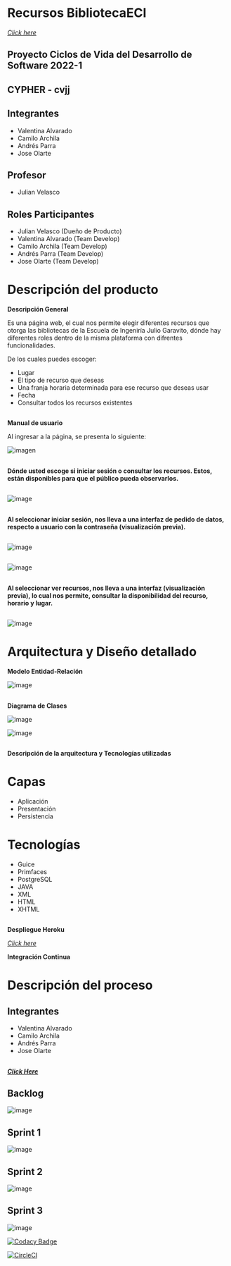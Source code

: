 # Recursos BibliotecaECI

[_Click here_](https://proyecto-cvds2022-cypher-cvjj.herokuapp.com/)

## Proyecto Ciclos de Vida del Desarrollo de Software 2022-1
## CYPHER - cvjj
## Integrantes
- Valentina Alvarado
- Camilo Archila
- Andrés Parra
- Jose Olarte

## Profesor
- Julian Velasco

##
## Roles Participantes
- Julian Velasco (Dueño de Producto)
- Valentina Alvarado (Team Develop)
- Camilo Archila (Team Develop)
- Andrés Parra (Team Develop)
- Jose Olarte (Team Develop)
##





# Descripción del producto

**Descripción General**

Es una página web, el cual nos permite elegir diferentes recursos que otorga las bibliotecas de la Escuela de Ingeniría Julio Garavito, dónde hay diferentes roles dentro de la misma plataforma con difrentes funcionalidades.

De los cuales puedes escoger:
- Lugar
- El tipo de recurso que deseas
- Una franja horaria determinada para ese recurso que deseas usar
- Fecha
- Consultar todos los recursos existentes

##
**Manual de usuario**

Al ingresar a la página, se presenta lo siguiente:

![imagen](https://user-images.githubusercontent.com/98195579/163494723-a0c9bf0f-3fc7-4caf-bc61-8440fe6bf1d9.png)

## 
**Dónde usted escoge si iniciar sesión o consultar los recursos. Estos, están disponibles para que el público pueda observarlos.**
## 


![image](https://user-images.githubusercontent.com/60302534/166110325-d04da761-4cdb-4eea-8a2e-6545881e4e15.png)

## 
**Al seleccionar iniciar sesión, nos lleva a una interfaz de pedido de datos, respecto a usuario con la contraseña (visualización previa).**
## 

![image](https://user-images.githubusercontent.com/60302534/166110036-0d1327cd-2a9a-4f78-8ec1-bd2d798967de.png)
## 
![image](https://user-images.githubusercontent.com/60302534/166110535-ea30525d-0038-45c2-ab69-61196fee0541.png)


## 
**Al seleccionar ver recursos, nos lleva a una interfaz (visualización previa), lo cual nos permite, consultar la disponibilidad del recurso, horario y lugar.**
## 

![image](https://user-images.githubusercontent.com/60302534/166110136-cb37da52-dbc7-47a8-801c-20bf06ace788.png)





##
# Arquitectura y Diseño detallado

**Modelo Entidad-Relación**

![image](https://user-images.githubusercontent.com/60302534/167255921-2cfccd02-6f66-4561-bd07-5d32119fd556.png)
##

**Diagrama de Clases**

![image](https://user-images.githubusercontent.com/60302534/168962141-c5f08888-877e-407b-b02c-4c8dec6edea1.png)


![image](https://user-images.githubusercontent.com/60302534/168961496-af16de1c-fc40-415d-8107-237b5851c81b.png)
##

**Descripción de la arquitectura y Tecnologías utilizadas**

# Capas
- Aplicación
- Presentación
- Persistencia
# Tecnologías
- Guice
- Primfaces
- PostgreSQL
- JAVA
- XML
- HTML
- XHTML

##
**Despliegue Heroku**

[_Click here_](https://proyecto-cvds2022-cypher-cvjj.herokuapp.com/)

**Integración Continua**




##
# Descripción del proceso
## Integrantes
- Valentina Alvarado
- Camilo Archila
- Andrés Parra
- Jose Olarte
##


**[_Click Here_](https://tree.taiga.io/project/lauraval19-gestion-de-recursos-biblioteca/backlog)**
## Backlog
![image](https://user-images.githubusercontent.com/60302534/168951964-85d63da6-4dfb-4d1f-bd8f-cc8b2ff3be9b.png)

## Sprint 1
![image](https://user-images.githubusercontent.com/60302534/167256387-084b66c9-a933-4034-9df7-de31cbbd3793.png)

## Sprint 2
![image](https://user-images.githubusercontent.com/60302534/168905636-db5af32e-0c36-475e-b267-1bb0b97ea27d.png)

## Sprint 3
![image](https://user-images.githubusercontent.com/60302534/168952457-80d06aab-4b25-464d-8085-5e16478372ab.png)


[![Codacy Badge](https://app.codacy.com/project/badge/Grade/a11283095aaf45db9360bde2de48ffbf)](https://www.codacy.com/gh/Cypher-cvjj/CVDS-Project/dashboard?utm_source=github.com&amp;utm_medium=referral&amp;utm_content=Cypher-cvjj/CVDS-Project&amp;utm_campaign=Badge_Grade)

[![CircleCI](https://circleci.com/gh/Cypher-cvjj/CVDS-Project/tree/master.svg?style=svg)](https://circleci.com/gh/Cypher-cvjj/CVDS-Project/tree/master)

